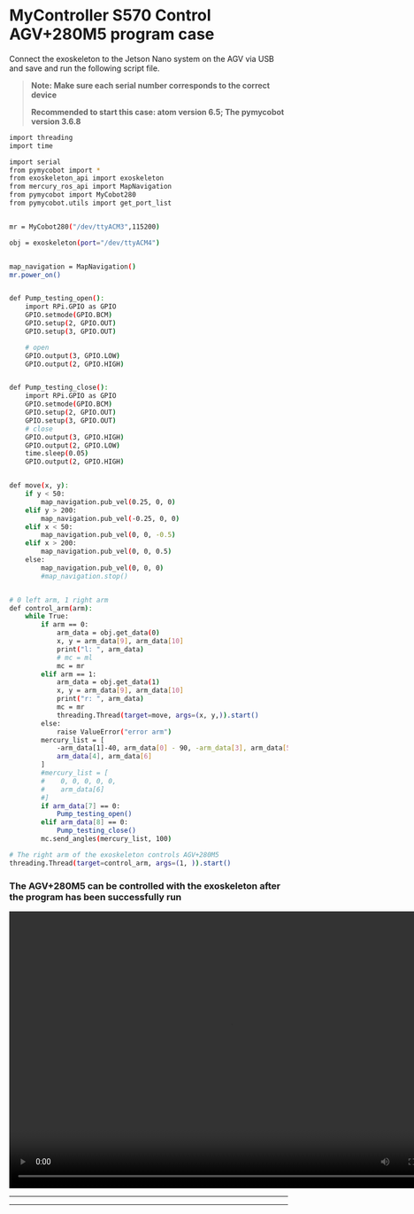 # MyController S570 Control AGV+280M5 program case
Connect the exoskeleton to the Jetson Nano system on the AGV via USB and save and run the following script file.
> **Note: Make sure each serial number corresponds to the correct device**
>
> **Recommended to start this case: atom version 6.5; The pymycobot version 3.6.8**

```bash
import threading
import time

import serial
from pymycobot import *
from exoskeleton_api import exoskeleton
from mercury_ros_api import MapNavigation
from pymycobot import MyCobot280
from pymycobot.utils import get_port_list


mr = MyCobot280("/dev/ttyACM3",115200)

obj = exoskeleton(port="/dev/ttyACM4")


map_navigation = MapNavigation()
mr.power_on()


def Pump_testing_open():
    import RPi.GPIO as GPIO
    GPIO.setmode(GPIO.BCM)
    GPIO.setup(2, GPIO.OUT)
    GPIO.setup(3, GPIO.OUT)

    # open
    GPIO.output(3, GPIO.LOW)
    GPIO.output(2, GPIO.HIGH)


def Pump_testing_close():
    import RPi.GPIO as GPIO
    GPIO.setmode(GPIO.BCM)
    GPIO.setup(2, GPIO.OUT)
    GPIO.setup(3, GPIO.OUT)
    # close
    GPIO.output(3, GPIO.HIGH)
    GPIO.output(2, GPIO.LOW)
    time.sleep(0.05)
    GPIO.output(2, GPIO.HIGH)


def move(x, y):
    if y < 50:
        map_navigation.pub_vel(0.25, 0, 0)
    elif y > 200:
        map_navigation.pub_vel(-0.25, 0, 0)
    elif x < 50:
        map_navigation.pub_vel(0, 0, -0.5)
    elif x > 200:
        map_navigation.pub_vel(0, 0, 0.5)
    else:
        map_navigation.pub_vel(0, 0, 0)
        #map_navigation.stop()


# 0 left arm, 1 right arm
def control_arm(arm):
    while True:
        if arm == 0:
            arm_data = obj.get_data(0)
            x, y = arm_data[9], arm_data[10]
            print("l: ", arm_data)
            # mc = ml
            mc = mr
        elif arm == 1:
            arm_data = obj.get_data(1)
            x, y = arm_data[9], arm_data[10]
            print("r: ", arm_data)
            mc = mr
            threading.Thread(target=move, args=(x, y,)).start()
        else:
            raise ValueError("error arm")
        mercury_list = [
            -arm_data[1]-40, arm_data[0] - 90, -arm_data[3], arm_data[5],
            arm_data[4], arm_data[6]
        ]
        #mercury_list = [
        #    0, 0, 0, 0, 0,
        #    arm_data[6]
        #]
        if arm_data[7] == 0:
            Pump_testing_open()
        elif arm_data[8] == 0:
            Pump_testing_close()
        mc.send_angles(mercury_list, 100)

# The right arm of the exoskeleton controls AGV+280M5
threading.Thread(target=control_arm, args=(1, )).start()


```

### The AGV+280M5 can be controlled with the exoskeleton after the program has been successfully run
<video src="../../resources/7-SuccessfulCases/s570.mp4" controls="controls" width="800" height="500"></video>


---



---